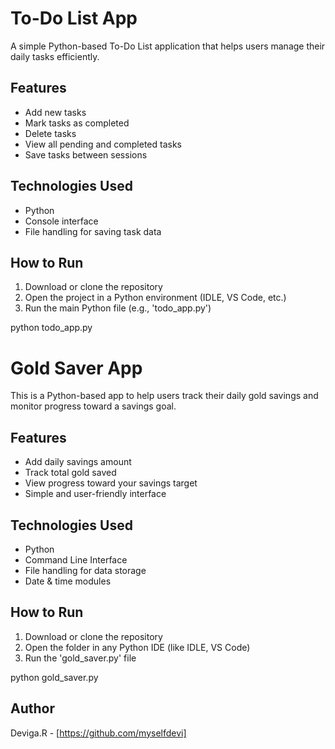 # To-Do List App

A simple Python-based To-Do List application that helps users manage their daily tasks efficiently.

## Features
- Add new tasks
- Mark tasks as completed
- Delete tasks
- View all pending and completed tasks
- Save tasks between sessions

## Technologies Used
- Python
- Console interface
- File handling for saving task data

## How to Run
1. Download or clone the repository
2. Open the project in a Python environment (IDLE, VS Code, etc.)
3. Run the main Python file (e.g., 'todo_app.py')

python todo_app.py

# Gold Saver App

This is a Python-based app to help users track their daily gold savings and monitor progress toward a savings goal.

## Features
- Add daily savings amount
- Track total gold saved
- View progress toward your savings target
- Simple and user-friendly interface

## Technologies Used
- Python
- Command Line Interface
- File handling for data storage
- Date & time modules

## How to Run
1. Download or clone the repository
2. Open the folder in any Python IDE (like IDLE, VS Code)
3. Run the 'gold_saver.py' file

python gold_saver.py

## Author
Deviga.R - [https://github.com/myselfdevi]
